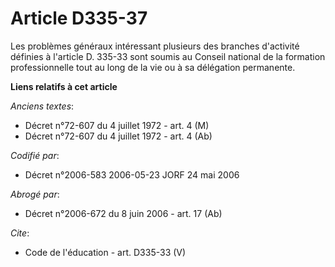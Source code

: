 # Article D335-37

Les problèmes généraux intéressant plusieurs des branches d'activité définies à l'article D. 335-33 sont soumis au Conseil
national de la formation professionnelle tout au long de la vie ou à sa délégation permanente.

**Liens relatifs à cet article**

_Anciens textes_:

  - Décret n°72-607 du 4 juillet 1972 - art. 4 (M)
  - Décret n°72-607 du 4 juillet 1972 - art. 4 (Ab)

_Codifié par_:

  - Décret n°2006-583 2006-05-23 JORF 24 mai 2006

_Abrogé par_:

  - Décret n°2006-672 du 8 juin 2006 - art. 17 (Ab)

_Cite_:

  - Code de l'éducation - art. D335-33 (V)
